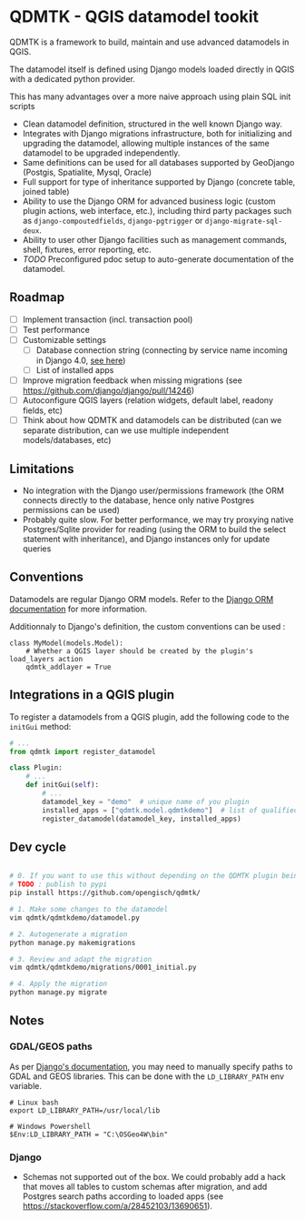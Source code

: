 # QDMTK - QGIS datamodel tookit

QDMTK is a framework to build, maintain and use advanced datamodels in QGIS.

The datamodel itself is defined using Django models loaded directly in QGIS with a dedicated python provider.

This has many advantages over a more naive approach using plain SQL init scripts
- Clean datamodel definition, structured in the well known Django way.
- Integrates with Django migrations infrastructure, both for initializing and upgrading the datamodel, allowing multiple instances of the same datamodel to be upgraded independently.
- Same definitions can be used for all databases supported by GeoDjango (Postgis, Spatialite, Mysql, Oracle)
- Full support for type of inheritance supported by Django (concrete table, joined table)
- Ability to use the Django ORM for advanced business logic (custom plugin actions, web interface, etc.), including third party packages such as `django-compoutedfields`, `django-pgtrigger` or `django-migrate-sql-deux`.
- Ability to user other Django facilities such as management commands, shell, fixtures, error reporting, etc.
- *TODO* Preconfigured pdoc setup to auto-generate documentation of the datamodel.


## Roadmap

- [ ] Implement transaction (incl. transaction pool)
- [ ] Test performance
- [ ] Customizable settings
  - [ ] Database connection string (connecting by service name incoming in Django 4.0, [see here](https://docs.djangoproject.com/en/dev/releases/4.0/#django-contrib-postgres))
  - [ ] List of installed apps
- [ ] Improve migration feedback when missing migrations (see https://github.com/django/django/pull/14246)
- [ ] Autoconfigure QGIS layers (relation widgets, default label, readony fields, etc)
- [ ] Think about how QDMTK and datamodels can be distributed (can we separate distribution, can we use multiple independent models/databases, etc)

## Limitations

- No integration with the Django user/permissions framework (the ORM connects directly to the database, hence only native Postgres permissions can be used)
- Probably quite slow. For better performance, we may try proxying native Postgres/Sqlite provider for reading (using the ORM to build the select statement with inheritance), and Django instances only for update queries

## Conventions

Datamodels are regular Django ORM models. Refer to the [Django ORM documentation](https://docs.djangoproject.com/en/3.2/topics/db/models/) for more information.

Additionnaly to Django's definition, the custom conventions can be used :

```
class MyModel(models.Model):
    # Whether a QGIS layer should be created by the plugin's load_layers action
    qdmtk_addlayer = True
```

## Integrations in a QGIS plugin

To register a datamodels from a QGIS plugin, add the following code to the `initGui` method:

```python
# ...
from qdmtk import register_datamodel

class Plugin:
    # ...
    def initGui(self):
        # ...
        datamodel_key = "demo"  # unique name of you plugin
        installed_apps = ["qdmtk.model.qdmtkdemo"]  # list of qualified paths to django apps
        register_datamodel(datamodel_key, installed_apps)
```

## Dev cycle

```bash

# 0. If you want to use this without depending on the QDMTK plugin being installed (and/or outside of QGIS), we need to install qdmtk
# TODO : publish to pypi
pip install https://github.com/opengisch/qdmtk/

# 1. Make some changes to the datamodel
vim qdmtk/qdmtkdemo/datamodel.py

# 2. Autogenerate a migration
python manage.py makemigrations

# 3. Review and adapt the migration
vim qdmtk/qdmtkdemo/migrations/0001_initial.py

# 4. Apply the migration
python manage.py migrate
```

## Notes

### GDAL/GEOS paths

As per [Django's documentation](https://docs.djangoproject.com/en/3.2/ref/contrib/gis/install/#ld-library-path-environment-variable), you may need to manually specify paths to GDAL and GEOS libraries. This can be done with the `LD_LIBRARY_PATH` env variable.
```
# Linux bash
export LD_LIBRARY_PATH=/usr/local/lib

# Windows Powershell
$Env:LD_LIBRARY_PATH = "C:\OSGeo4W\bin"
```

### Django

- Schemas not supported out of the box. We could probably add a hack that moves all tables to custom schemas after migration, and add Postgres search paths according to loaded apps (see https://stackoverflow.com/a/28452103/13690651).
